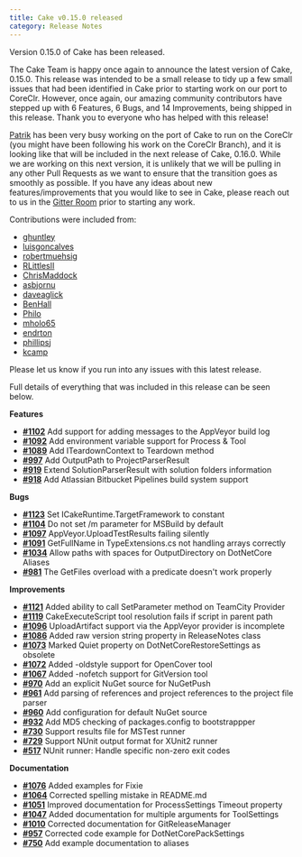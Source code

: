 ```yaml
---
title: Cake v0.15.0 released
category: Release Notes
---
```


Version 0.15.0 of Cake has been released.

The Cake Team is happy once again to announce the latest version of Cake, 0.15.0.  This release was intended to be a small release to tidy up a few small issues that had been identified in Cake prior to starting work on our port to CoreClr.  However, once again, our amazing community contributors have stepped up with 6 Features, 6 Bugs, and 14 Improvements, being shipped in this release.  Thank you to everyone who has helped with this release!

[Patrik](https://github.com/patriksvensson) has been very busy working on the port of Cake to run on the CoreClr (you might have been following his work on the CoreClr Branch), and it is looking like that will be included in the next release of Cake, 0.16.0.  While we are working on this next version, it is unlikely that we will be pulling in any other Pull Requests as we want to ensure that the transition goes as smoothly as possible.  If you have any ideas about new features/improvements that you would like to see in Cake, please reach out to us in the [Gitter Room](https://gitter.im/cake-build/cake) prior to starting any work.

Contributions were included from:

- [ghuntley](https://github.com/ghuntley)
- [luisgoncalves](https://github.com/luisgoncalves)
- [robertmuehsig](https://github.com/robertmuehsig)
- [RLittlesII](https://github.com/RLittlesII)
- [ChrisMaddock](https://github.com/ChrisMaddock)
- [asbjornu](https://github.com/asbjornu)
- [daveaglick](https://github.com/daveaglick)
- [BenHall](https://github.com/BenHall)
- [Philo](https://github.com/Philo)
- [mholo65](https://github.com/mholo65)
- [endrton](https://github.com/endrton)
- [phillipsj](https://github.com/phillipsj)
- [kcamp](https://github.com/kcamp)

Please let us know if you run into any issues with this latest release.

Full details of everything that was included in this release can be seen below.

<!--excerpt-->

__Features__

- [__#1102__](https://github.com/cake-build/cake/issues/1102) Add support for adding messages to the AppVeyor build log
- [__#1092__](https://github.com/cake-build/cake/issues/1092) Add environment variable support for Process & Tool
- [__#1089__](https://github.com/cake-build/cake/issues/1089) Add ITeardownContext to Teardown method
- [__#997__](https://github.com/cake-build/cake/issues/997) Add OutputPath to ProjectParserResult
- [__#919__](https://github.com/cake-build/cake/issues/919) Extend SolutionParserResult with solution folders information
- [__#918__](https://github.com/cake-build/cake/issues/918) Add Atlassian Bitbucket Pipelines build system support

__Bugs__

- [__#1123__](https://github.com/cake-build/cake/issues/1123) Set ICakeRuntime.TargetFramework to constant
- [__#1104__](https://github.com/cake-build/cake/issues/1104) Do not set /m parameter for MSBuild by default
- [__#1097__](https://github.com/cake-build/cake/issues/1097) AppVeyor.UploadTestResults failing silently
- [__#1091__](https://github.com/cake-build/cake/issues/1091) GetFullName in TypeExtensions.cs not handling arrays correctly
- [__#1034__](https://github.com/cake-build/cake/issues/1034) Allow paths with spaces for OutputDirectory on DotNetCore Aliases
- [__#981__](https://github.com/cake-build/cake/issues/981) The GetFiles overload with a predicate doesn't work properly

__Improvements__

- [__#1121__](https://github.com/cake-build/cake/issues/1121) Added ability to call SetParameter method on TeamCity Provider
- [__#1119__](https://github.com/cake-build/cake/issues/1119) CakeExecuteScript tool resolution fails if script in parent path
- [__#1096__](https://github.com/cake-build/cake/issues/1096) UploadArtifact support via the AppVeyor provider is incomplete
- [__#1086__](https://github.com/cake-build/cake/issues/1086) Added raw version string property in ReleaseNotes class
- [__#1073__](https://github.com/cake-build/cake/issues/1073) Marked Quiet property on DotNetCoreRestoreSettings as obsolete
- [__#1072__](https://github.com/cake-build/cake/issues/1072) Added -oldstyle support for OpenCover tool
- [__#1067__](https://github.com/cake-build/cake/issues/1067) Added -nofetch support for GitVersion tool
- [__#970__](https://github.com/cake-build/cake/issues/970) Add an explicit NuGet source for NuGetPush
- [__#961__](https://github.com/cake-build/cake/issues/961) Add parsing of references and project references to the project file parser
- [__#960__](https://github.com/cake-build/cake/issues/960) Add configuration for default NuGet source
- [__#932__](https://github.com/cake-build/cake/issues/932) Add MD5 checking of packages.config to bootstrappper
- [__#730__](https://github.com/cake-build/cake/issues/730) Support results file for MSTest runner
- [__#729__](https://github.com/cake-build/cake/issues/729) Support NUnit output format for XUnit2 runner
- [__#517__](https://github.com/cake-build/cake/issues/517) NUnit runner: Handle specific non-zero exit codes

__Documentation__

- [__#1076__](https://github.com/cake-build/cake/pull/1076) Added examples for Fixie
- [__#1064__](https://github.com/cake-build/cake/pull/1064) Corrected spelling mistake in README.md
- [__#1051__](https://github.com/cake-build/cake/pull/1051) Improved documentation for ProcessSettings Timeout property
- [__#1047__](https://github.com/cake-build/cake/pull/1047) Added documentation for multiple arguments for ToolSettings
- [__#1010__](https://github.com/cake-build/cake/issues/1010) Corrected documentation for GitReleaseManager
- [__#957__](https://github.com/cake-build/cake/issues/957) Corrected code example for DotNetCorePackSettings
- [__#750__](https://github.com/cake-build/cake/issues/750) Add example documentation to aliases
